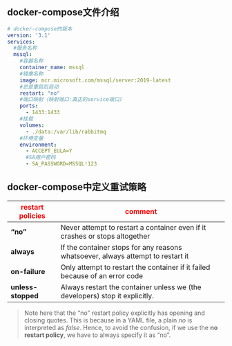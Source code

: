 ## docker-compose文件介绍

```yaml
# docker-compose的版本
version: '3.1'
services:
  #服务名称
  mssql:
    #容器名称
    container_name: mssql
    #镜像名称
    image: mcr.microsoft.com/mssql/server:2019-latest
    #总是重启后启动
    restart: "no"
    #端口映射（映射端口:真正的service端口)
    ports:
      - 1433:1433
    #挂载
    volumes:
      - ./data:/var/lib/rabbitmq
    #环境变量
    environment:
      - ACCEPT_EULA=Y
      #SA用户密码
      - SA_PASSWORD=MSSQL!123
```







## docker-compose中定义重试策略

| <font color='red'>restart policies</font> | <font color='red'>comment</font>                             |
| ----------------------------------------- | ------------------------------------------------------------ |
| **“no”**                                  | Never attempt to restart a container even if it crashes or stops altogether |
| **always**                                | If the container stops for any reasons whatsoever, always attempt to restart it |
| **on-failure**                            | Only attempt to restart the container if it failed because of an error code |
| **unless-stopped**                        | Always restart the container unless we (the developers) stop it explicitly. |

> Note here that the “no” restart policy explicitly has opening and closing quotes. This is because in a YAML file, a plain *no* is interpreted as *false*. Hence, to avoid the confusion, if we use the **no restart policy**, we have to always specify it as “no”.